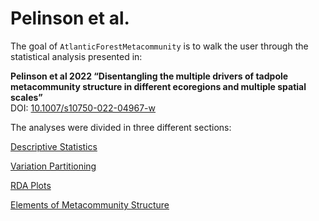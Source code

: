 
<!-- README.md is generated from README.Rmd. Please edit that file -->

# Pelinson et al.

<!-- badges: start -->
<!-- badges: end -->

The goal of `AtlanticForestMetacommunity` is to walk the user through
the statistical analysis presented in:

**Pelinson et al 2022 “Disentangling the multiple drivers of tadpole
metacommunity structure in different ecoregions and multiple spatial
scales”**  
DOI:
[10.1007/s10750-022-04967-w](https://doi.org/10.1007/s10750-022-04967-w)

The analyses were divided in three different sections:

[Descriptive
Statistics](https://github.com/RodolfoPelinson/AtlanticForestMetacommunity/blob/master/Descriptive%20Statistics/Descriptive-Statistics.md)

[Variation
Partitioning](https://github.com/RodolfoPelinson/AtlanticForestMetacommunity/blob/master/VarPart/Variation_Partitioning.md)

[RDA
Plots](https://github.com/RodolfoPelinson/AtlanticForestMetacommunity/blob/master/RDAs/RDAs.md)

[Elements of Metacommunity
Structure](https://github.com/RodolfoPelinson/AtlanticForestMetacommunity/blob/master/EMS/EMS.md)
